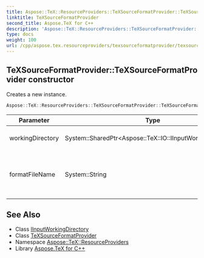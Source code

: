 ```yaml
---
title: Aspose::TeX::ResourceProviders::TeXSourceFormatProvider::TeXSourceFormatProvider constructor
linktitle: TeXSourceFormatProvider
second_title: Aspose.TeX for C++
description: 'Aspose::TeX::ResourceProviders::TeXSourceFormatProvider::TeXSourceFormatProvider constructor. Creates a new instance in C++.'
type: docs
weight: 100
url: /cpp/aspose.tex.resourceproviders/texsourceformatprovider/texsourceformatprovider/
---
```

## TeXSourceFormatProvider::TeXSourceFormatProvider constructor


Creates a new instance.

```cpp
Aspose::TeX::ResourceProviders::TeXSourceFormatProvider::TeXSourceFormatProvider(System::SharedPtr<Aspose::TeX::IO::IInputWorkingDirectory> workingDirectory, System::String formatFileName)
```


| Parameter | Type | Description |
| --- | --- | --- |
| workingDirectory | System::SharedPtr\<Aspose::TeX::IO::IInputWorkingDirectory\> | The working directory. |
| formatFileName | System::String | The source file name to start reading format from. |

## See Also

* Class [IInputWorkingDirectory](../../../aspose.tex.io/iinputworkingdirectory/)
* Class [TeXSourceFormatProvider](../)
* Namespace [Aspose::TeX::ResourceProviders](../../)
* Library [Aspose.TeX for C++](../../../)
